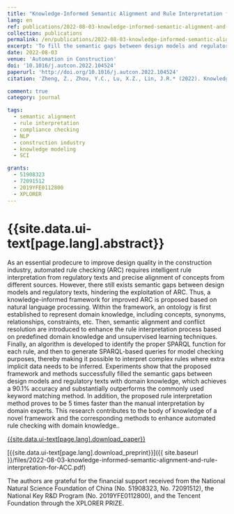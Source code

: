 ```yaml
---
title: "Knowledge-Informed Semantic Alignment and Rule Interpretation for Automated Compliance Checking"
lang: en
ref: publications/2022-08-03-knowledge-informed-semantic-alignment-and-rule-interpretation-for-ACC
collection: publications
permalink: /en/publications/2022-08-03-knowledge-informed-semantic-alignment-and-rule-interpretation-for-ACC
excerpt: 'To fill the semantic gaps between design models and regulatory texts, a knowledge-informed framework for improved ARC is proposed based on natural language processing, which achieves a 90.1% accuracy and substantially outperforms the commonly used keyword matching method, and boosts the performance of rule interpretation by 5 times'
date: 2022-08-03
venue: 'Automation in Construction'
doi: '10.1016/j.autcon.2022.104524'
paperurl: 'http://doi.org/10.1016/j.autcon.2022.104524'
citation: 'Zheng, Z., Zhou, Y.C., Lu, X.Z., Lin, J.R.* (2022). Knowledge-Informed Semantic Alignment and Rule Interpretation for Automated Compliance Checking. <i>Automation in Construction</i>, 142, 104524. doi: 10.1016/j.autcon.2022.104524'

comment: true
category: journal

tags: 
  - semantic alignment
  - rule interpretation
  - compliance checking
  - NLP
  - construction industry
  - knowledge modeling
  - SCI

grants:
  - 51908323
  - 72091512
  - 2019YFE0112800
  - XPLORER
---
```



{{site.data.ui-text[page.lang].abstract}}
====

As an essential prodecure to improve design quality in the construction industry, automated rule checking (ARC) requires intelligent rule interpretation from regulatory texts and precise alignment of concepts from different sources. However, there still exists semantic gaps between design models and regulatory texts, hindering the exploitation of ARC. Thus, a knowledge-informed framework for improved ARC is proposed based on natural language processing. Within the framework, an ontology is first established to represent domain knowledge, including concepts, synonyms, relationships, constraints, etc. Then, semantic alignment and conflict resolution are introduced to enhance the rule interpretation process based on predefined domain knowledge and unsupervised learning techniques. Finally, an algorithm is developed to identify the proper SPARQL function for each rule, and then to generate SPARQL-based queries for model checking purposes, thereby making it possible to interpret complex rules where extra implicit data needs to be inferred. Experiments show that the proposed framework and methods successfully filled the semantic gaps between design models and regulatory texts with domain knowledge, which achieves a 90.1% accuracy and substantially outperforms the commonly used keyword matching method. In addition, the proposed rule interpretation method proves to be 5 times faster than the manual interpretation by domain experts. This research contributes to the body of knowledge of a novel framework and the corresponding methods to enhance automated rule checking with domain knowledge.. 

[{{site.data.ui-text[page.lang].download_paper}}]({{page.paperurl}})

[{{site.data.ui-text[page.lang].download_preprint}}]({{ site.baseurl }}/files/2022-08-03-knowledge-informed-semantic-alignment-and-rule-interpretation-for-ACC.pdf)

The authors are grateful for the financial support received from the National Natural Science Foundation of China (No. 51908323, No. 72091512), the National Key R&D Program (No. 2019YFE0112800), and the Tencent Foundation through the XPLORER PRIZE.